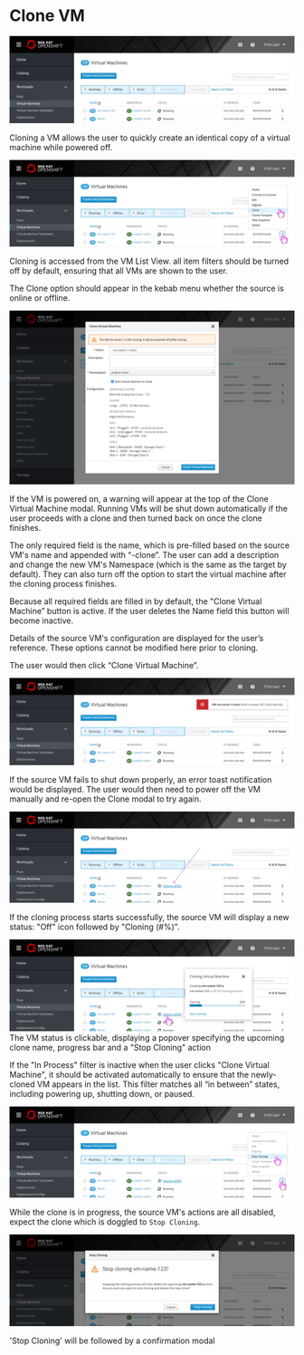 # Clone VM

![Offline VM List View](img/3-0-vms.jpg)

Cloning a VM allows the user to quickly create an identical copy of a virtual machine while powered off.

![VM List View - VM item in kebab menu options](img/3-1-vm-list.jpg)

Cloning is accessed from the VM List View. all item filters should be turned off by default, ensuring that all VMs are shown to the user.

The Clone option should appear in the kebab menu whether the source is online or offline.

![VM modal with still running notice](img/3-2-modal.jpg)

If the VM is powered on, a warning will appear at the top of the Clone Virtual Machine modal. Running VMs will be shut down automatically if the user proceeds with a clone and then turned back on once the clone finishes.

The only required field is the name, which is pre-filled based on the source VM's name and appended with “-clone”. The user can add a description and change the new VM's Namespace (which is the same as the target by default). They can also turn off the option to start the virtual machine after the cloning process finishes.

Because all required fields are filled in by default, the "Clone Virtual Machine” button is active. If the user deletes the Name field this button will become inactive.

Details of the source VM's configuration are displayed for the user’s reference. These options cannot be modified here prior to cloning.

The user would then click “Clone Virtual Machine”.

![Clone VM power off failure](img/3-3-vm-list-error.jpg)

If the source VM fails to shut down properly, an error toast notification would be displayed. The user would then need to power off the VM manually and re-open the Clone modal to try again.

![VM item under cloning](img/3-4-0-vm-list-cloning.jpg)

If the cloning process starts successfully, the source VM will display a new status: "Off" icon followed by "Cloning (#%)".

![Source VM popover](img/3-4-1-vm-list-cloning-source-popover.jpg)
The VM status is clickable, displaying a popover specifying the upcoming clone name, progress bar and a "Stop Cloning" action

If the "In Process" filter is inactive when the user clicks "Clone Virtual Machine", it should be activated automatically to ensure that the newly-cloned VM appears in the list. This filter matches all “in between” states, including powering up, shutting down, or paused.

![Source VM Options](img/3-4-2-vm-list-cloning-source-options.jpg)

While the clone is in progress, the source VM's actions are all disabled, expect the clone which is doggled to `Stop Cloning`.

![Stop Cloning confirmation modal](img/3-4-3-vm-list-cloning-source-stop.jpg)

'Stop Cloning' will be followed by a confirmation modal